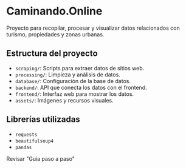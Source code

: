 # Caminando.Online

Proyecto para recopilar, procesar y visualizar datos relacionados con turismo, propiedades y zonas urbanas.

## Estructura del proyecto

- `scraping/`: Scripts para extraer datos de sitios web.
- `processing/`: Limpieza y análisis de datos.
- `database/`: Configuración de la base de datos.
- `backend/`: API que conecta los datos con el frontend.
- `frontend/`: Interfaz web para mostrar los datos.
- `assets/`: Imágenes y recursos visuales.

## Librerías utilizadas

- `requests`
- `beautifulsoup4`
- `pandas`

Revisar "Guia paso a paso"